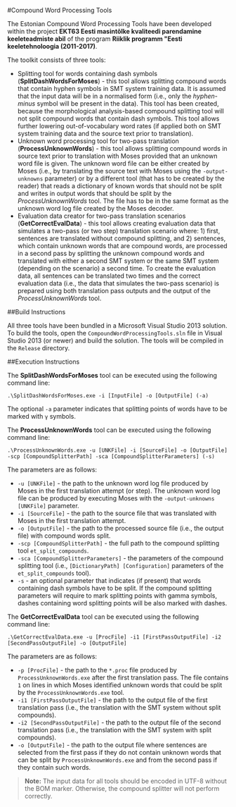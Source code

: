#Compound Word Processing Tools

The Estonian Compound Word Processing Tools have been developed within the project **EKT63 Eesti masintõlke kvaliteedi parendamine keeleteadmiste abil** of the program **Riiklik programm "Eesti keeletehnoloogia (2011-2017)**.

The toolkit consists of three tools:

- Splitting tool for words containing dash symbols (**SplitDashWordsForMoses**) - this tool allows splitting compound words that contain hyphen symbols in SMT system training data. It is assumed that the input data will be in a normalised form (i.e., only the *hyphen-minus* symbol will be present in the data). This tool has been created, because the morphological analysis-based compound splitting tool will not split compound words that contain dash symbols. This tool allows further lowering out-of-vocabulary word rates (if applied both on SMT system training data and the source text prior to translation).
- Unknown word processing tool for two-pass translation (**ProcessUnknownWords**) - this tool allows splitting compound words in source text prior to translation with Moses provided that an unknown word file is given. The unknown word file can be either created by Moses (i.e., by translating the source text with Moses using the `-output-unknowns` parameter) or by a different tool (that has to be created by the reader) that reads a dictionary of known words that should not be split and writes in output words that should be split by the *ProcessUnknownWords* tool. The file has to be in the same format as the unknown word log file created by the Moses decoder.
- Evaluation data creator for two-pass translation scenarios (**GetCorrectEvalData**) - this tool allows creating evaluation data that simulates a two-pass (or two step) translation scenario where: 1) first, sentences are translated without compound splitting, and 2) sentences, which contain unknown words that are compound words, are processed in a second pass by splitting the unknown compound words and translated with either a second SMT system or the same SMT system (depending on the scenario) a second time. To create the evaluation data, all sentences can be translated two times and the correct evaluation data (i.e., the data that simulates the two-pass scenario) is prepared using both translation pass outputs and the output of the *ProcessUnknownWords* tool.

##Build Instructions

All three tools have been bundled in a Microsoft Visual Studio 2013 solution. To build the tools, open the `CompoundWordProcessingTools.sln` file in Visual Studio 2013 (or newer) and build the solution. The tools will be compiled in the `Release` directory.

##Execution Instructions

The **SplitDashWordsForMoses** tool can be executed using the following command line:

```
.\SplitDashWordsForMoses.exe -i [InputFile] -o [OutputFile] (-a)
```

The optional `-a` parameter indicates that splitting points of words have to be marked with `γ` symbols.

The **ProcessUnknownWords** tool can be executed using the following command line:

```
.\ProcessUnknownWords.exe -u [UNKFile] -i [SourceFile] -o [OutputFile] -scp [CompoundSplitterPath] -sca [CompoundSplitterParameters] (-s)
```

The parameters are as follows:

- `-u [UNKFile]` - the path to the unknown word log file produced by Moses in the first translation attempt (or step). The unknown word log file can be produced by executing Moses with the `-output-unknowns [UNKFile]` parameter.
-  `-i [SourceFile]` - the path to the source file that was translated with Moses in the first translation attempt.
-  `-o [OutputFile]` - the path to the processed source file (i.e., the output file) with compound words split.
-  `-scp [CompoundSplitterPath]` - the full path to the compound splitting tool `et_split_compounds`.
-  `-sca [CompoundSplitterParameters]` - the parameters of the compound splitting tool (i.e., `[DictionaryPath] [Configuration]` parameters of the `et_split_compounds` tool).
-  `-s` - an optional parameter that indicates (if present) that words containing dash symbols have to be split. If the compound splitting parameters will require to mark splitting points with gamma symbols, dashes containing word splitting points will be also marked with dashes.

The **GetCorrectEvalData** tool can be executed using the following command line:

```
.\GetCorrectEvalData.exe -u [ProcFile] -i1 [FirstPassOutputFile] -i2 [SecondPassOutputFile] -o [OutputFile]
```

The parameters are as follows:

- `-p [ProcFile]` - the path to the `*.proc` file produced by `ProcessUnknownWords.exe` after the first translation pass. The file contains `1` on lines in which Moses identified unknown words that could be split by the `ProcessUnknownWords.exe` tool.
-  `-i1 [FirstPassOutputFile]` - the path to the output file of the first translation pass (i.e., the translation with the SMT system without split compounds).
-  `-i2 [SecondPassOutputFile]` - the path to the output file of the second translation pass (i.e., the translation with the SMT system with split compounds).
-  `-o [OutputFile]` - the path to the output file where sentences are selected from the first pass if they do not contain unknown words that can be split by `ProcessUnknownWords.exe` and from the second pass if they contain such words.

> **Note:**
> The input data for all tools should be encoded in UTF-8 without the BOM marker. Otherwise, the compound splitter will not perform correctly.

